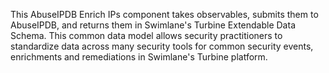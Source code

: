 This AbuseIPDB Enrich IPs component takes observables, submits them to AbuseIPDB, and returns them in Swimlane's Turbine Extendable Data Schema. This common data model allows security practitioners to standardize data across many security tools for common security events, enrichments and remediations in Swimlane's Turbine platform.